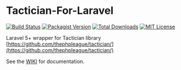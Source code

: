 # Tactician-For-Laravel

[![Build Status](http://img.shields.io/travis/vsruby91/tactician-for-laravel/master.svg?style=flat-square)](https://travis-ci.org/vsruby91/tactician-for-laravel)
[![Packagist Version](https://img.shields.io/packagist/v/vinceruby/tactician-for-laravel.svg?style=flat-square)](https://packagist.org/packages/vinceruby/tactician-for-laravel)
[![Total Downloads](https://img.shields.io/packagist/dt/vinceruby/tactician-for-laravel.svg?style=flat-square)](https://packagist.org/packages/vinceruby/tactician-for-laravel)
[![MIT License](https://img.shields.io/badge/license-MIT-brightgreen.svg?style=flat-square)](https://github.com/vsruby91/tactician-for-laravel/blob/master/LICENSE)

Laravel 5+ wrapper for Tactician library
[https://github.com/thephpleague/tactician/](https://github.com/thephpleague/tactician/)

See the [WIKI](https://github.com/vsruby91/tactician-for-laravel/wiki) for documentation.